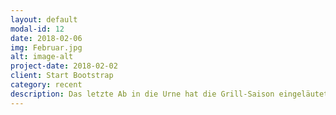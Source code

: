 ```yaml
---
layout: default
modal-id: 12
date: 2018-02-06
img: Februar.jpg
alt: image-alt
project-date: 2018-02-02
client: Start Bootstrap
category: recent
description: Das letzte Ab in die Urne hat die Grill-Saison eingeläutet - zwar mit improvisiertem Grill und bei wechselhaftem Wetter, aber dafür in großer Runde! Schön dass so viele gekommen sind, besonders über die eritreischen Gäste haben wir uns gefreut. Und Geburtstag gefeiert wurde auch noch, was für ein toller Abend! Wir freuen uns auf das nächste Mal. :)
---
```

